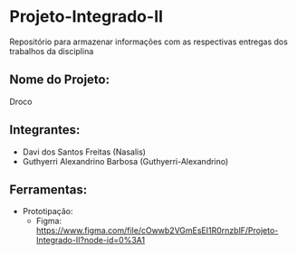 # Projeto-Integrado-II
Repositório para armazenar informações com as respectivas entregas dos trabalhos da disciplina

## Nome do Projeto:
Droco

## Integrantes:
- Davi dos Santos Freitas (Nasalis)
- Guthyerri Alexandrino Barbosa (Guthyerri-Alexandrino)

## Ferramentas:
- Prototipação:
  - Figma: https://www.figma.com/file/cOwwb2VGmEsEI1R0rnzblF/Projeto-Integrado-II?node-id=0%3A1
